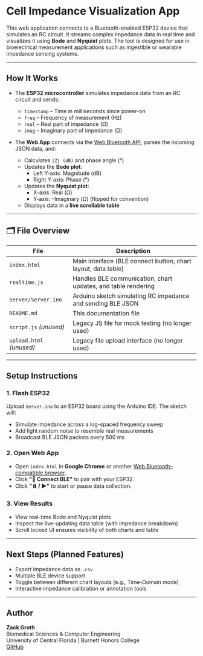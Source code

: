 # Cell Impedance Visualization App

This web application connects to a Bluetooth-enabled ESP32 device that simulates an RC circuit. It streams complex impedance data in real time and visualizes it using **Bode** and **Nyquist** plots. The tool is designed for use in bioelectrical measurement applications such as ingestible or wearable impedance sensing systems.

---

##  How It Works

- The **ESP32 microcontroller** simulates impedance data from an RC circuit and sends:
  - `timestamp` – Time in milliseconds since power-on
  - `freq` – Frequency of measurement (Hz)
  - `real` – Real part of impedance (Ω)
  - `imag` – Imaginary part of impedance (Ω)

- The **Web App** connects via the [Web Bluetooth API](https://web.dev/bluetooth/), parses the incoming JSON data, and:
  - Calculates `|Z| (dB)` and phase angle (°)
  - Updates the **Bode plot**:
    - Left Y-axis: Magnitude (dB)
    - Right Y-axis: Phase (°)
  - Updates the **Nyquist plot**:
    - X-axis: Real (Ω)
    - Y-axis: –Imaginary (Ω) (flipped for convention)
  - Displays data in a **live scrollable table**

---

## 🗂 File Overview

| File                | Description |
|---------------------|-------------|
| `index.html`        | Main interface (BLE connect button, chart layout, data table) |
| `realtime.js`       | Handles BLE communication, chart updates, and table rendering |
| `Server/Server.ino` | Arduino sketch simulating RC impedance and sending BLE JSON |
| `README.md`         | This documentation file |
| `script.js` _(unused)_ | Legacy JS file for mock testing (no longer used) |
| `upload.html` _(unused)_ | Legacy file upload interface (no longer used) |

---

## Setup Instructions

### 1. Flash ESP32
Upload `Server.ino` to an ESP32 board using the Arduino IDE. The sketch will:
- Simulate impedance across a log-spaced frequency sweep
- Add light random noise to resemble real measurements
- Broadcast BLE JSON packets every 500 ms

### 2. Open Web App
- Open `index.html` in **Google Chrome** or another [Web Bluetooth–compatible browser](https://caniuse.com/web-bluetooth).
- Click **"🔗 Connect BLE"** to pair with your ESP32.
- Click **"⏸️ / ▶️"** to start or pause data collection.

### 3. View Results
- View real-time Bode and Nyquist plots
- Inspect the live-updating data table (with impedance breakdown)
- Scroll locked UI ensures visibility of both charts and table

---

## Next Steps (Planned Features)

- Export impedance data as `.csv`
- Multiple BLE device support
- Toggle between different chart layouts (e.g., Time-Domain mode)
- Interactive impedance calibration or annotation tools

---

##  Author

**Zack Groth**  
Biomedical Sciences & Computer Engineering  
University of Central Florida | Burnett Honors College  
[GitHub](https://github.com/ZackGroth)
